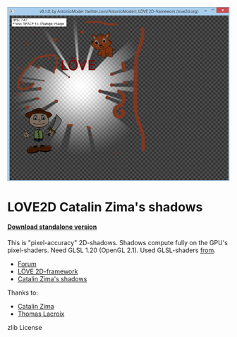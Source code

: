 ![Image Not Found](https://github.com/AntonioModer/LOVE2DCatalinZimaShadows/raw/master/LOVE2DCatalinZimaShadows%20test1.png)

# LOVE2D Catalin Zima's shadows
#### [Download standalone version](https://github.com/AntonioModer/LOVE2DCatalinZimaShadows/releases/download/v0.0.10/LOVE2DCatalinZimaShadows.standalone.zip)

This is "pixel-accuracy" 2D-shadows.
Shadows compute fully on the GPU's pixel-shaders.
Need GLSL 1.20 (OpenGL 2.1).
Used GLSL-shaders [from](http://bitbucket.org/totorigolo/shadows).

* [Forum](https://love2d.org/forums/viewtopic.php?f=5&t=80751)
* [LÖVE 2D-framework](http://love2d.org)
* [Catalin Zima's shadows](http://www.catalinzima.com/2010/07/my-technique-for-the-shader-based-dynamic-2d-shadows/)

Thanks to:
* [Catalin Zima](http://www.catalinzima.com/about/)
* [Thomas Lacroix](http://plus.google.com/b/107248556103962831257/109936266256123891803/about?pageId=107248556103962831257)

zlib License
